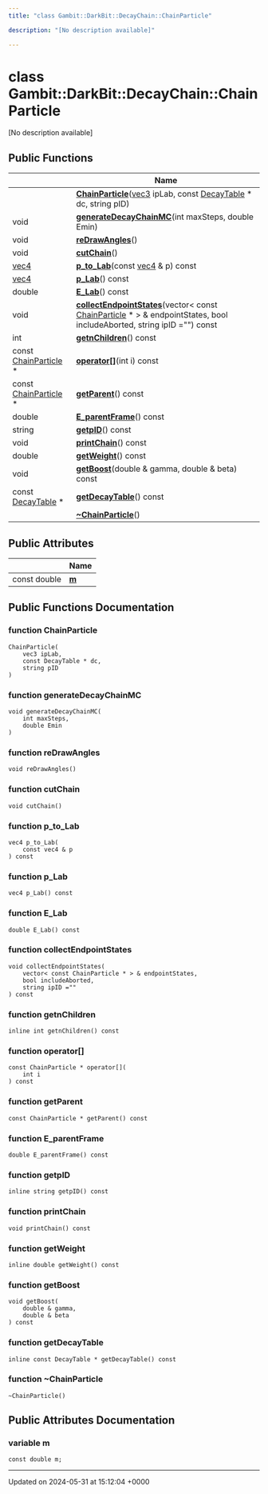 ```yaml
---
title: "class Gambit::DarkBit::DecayChain::ChainParticle"

description: "[No description available]"

---
```


# class Gambit::DarkBit::DecayChain::ChainParticle



[No description available]

## Public Functions

|                | Name           |
| -------------- | -------------- |
| | **[ChainParticle](/documentation/code/classes/classgambit_1_1darkbit_1_1decaychain_1_1chainparticle/#function-chainparticle)**([vec3](/documentation/code/classes/classgambit_1_1darkbit_1_1decaychain_1_1vec3/) ipLab, const [DecayTable](/documentation/code/classes/classgambit_1_1darkbit_1_1decaychain_1_1decaytable/) * dc, string pID) |
| void | **[generateDecayChainMC](/documentation/code/classes/classgambit_1_1darkbit_1_1decaychain_1_1chainparticle/#function-generatedecaychainmc)**(int maxSteps, double Emin) |
| void | **[reDrawAngles](/documentation/code/classes/classgambit_1_1darkbit_1_1decaychain_1_1chainparticle/#function-redrawangles)**() |
| void | **[cutChain](/documentation/code/classes/classgambit_1_1darkbit_1_1decaychain_1_1chainparticle/#function-cutchain)**() |
| [vec4](/documentation/code/classes/classgambit_1_1darkbit_1_1decaychain_1_1vec4/) | **[p_to_Lab](/documentation/code/classes/classgambit_1_1darkbit_1_1decaychain_1_1chainparticle/#function-p-to-lab)**(const [vec4](/documentation/code/classes/classgambit_1_1darkbit_1_1decaychain_1_1vec4/) & p) const |
| [vec4](/documentation/code/classes/classgambit_1_1darkbit_1_1decaychain_1_1vec4/) | **[p_Lab](/documentation/code/classes/classgambit_1_1darkbit_1_1decaychain_1_1chainparticle/#function-p-lab)**() const |
| double | **[E_Lab](/documentation/code/classes/classgambit_1_1darkbit_1_1decaychain_1_1chainparticle/#function-e-lab)**() const |
| void | **[collectEndpointStates](/documentation/code/classes/classgambit_1_1darkbit_1_1decaychain_1_1chainparticle/#function-collectendpointstates)**(vector< const [ChainParticle](/documentation/code/classes/classgambit_1_1darkbit_1_1decaychain_1_1chainparticle/) * > & endpointStates, bool includeAborted, string ipID ="") const |
| int | **[getnChildren](/documentation/code/classes/classgambit_1_1darkbit_1_1decaychain_1_1chainparticle/#function-getnchildren)**() const |
| const [ChainParticle](/documentation/code/classes/classgambit_1_1darkbit_1_1decaychain_1_1chainparticle/) * | **[operator[]](/documentation/code/classes/classgambit_1_1darkbit_1_1decaychain_1_1chainparticle/#function-operator)**(int i) const |
| const [ChainParticle](/documentation/code/classes/classgambit_1_1darkbit_1_1decaychain_1_1chainparticle/) * | **[getParent](/documentation/code/classes/classgambit_1_1darkbit_1_1decaychain_1_1chainparticle/#function-getparent)**() const |
| double | **[E_parentFrame](/documentation/code/classes/classgambit_1_1darkbit_1_1decaychain_1_1chainparticle/#function-e-parentframe)**() const |
| string | **[getpID](/documentation/code/classes/classgambit_1_1darkbit_1_1decaychain_1_1chainparticle/#function-getpid)**() const |
| void | **[printChain](/documentation/code/classes/classgambit_1_1darkbit_1_1decaychain_1_1chainparticle/#function-printchain)**() const |
| double | **[getWeight](/documentation/code/classes/classgambit_1_1darkbit_1_1decaychain_1_1chainparticle/#function-getweight)**() const |
| void | **[getBoost](/documentation/code/classes/classgambit_1_1darkbit_1_1decaychain_1_1chainparticle/#function-getboost)**(double & gamma, double & beta) const |
| const [DecayTable](/documentation/code/classes/classgambit_1_1darkbit_1_1decaychain_1_1decaytable/) * | **[getDecayTable](/documentation/code/classes/classgambit_1_1darkbit_1_1decaychain_1_1chainparticle/#function-getdecaytable)**() const |
| | **[~ChainParticle](/documentation/code/classes/classgambit_1_1darkbit_1_1decaychain_1_1chainparticle/#function-chainparticle)**() |

## Public Attributes

|                | Name           |
| -------------- | -------------- |
| const double | **[m](/documentation/code/classes/classgambit_1_1darkbit_1_1decaychain_1_1chainparticle/#variable-m)**  |

## Public Functions Documentation

### function ChainParticle

```
ChainParticle(
    vec3 ipLab,
    const DecayTable * dc,
    string pID
)
```


### function generateDecayChainMC

```
void generateDecayChainMC(
    int maxSteps,
    double Emin
)
```


### function reDrawAngles

```
void reDrawAngles()
```


### function cutChain

```
void cutChain()
```


### function p_to_Lab

```
vec4 p_to_Lab(
    const vec4 & p
) const
```


### function p_Lab

```
vec4 p_Lab() const
```


### function E_Lab

```
double E_Lab() const
```


### function collectEndpointStates

```
void collectEndpointStates(
    vector< const ChainParticle * > & endpointStates,
    bool includeAborted,
    string ipID =""
) const
```


### function getnChildren

```
inline int getnChildren() const
```


### function operator[]

```
const ChainParticle * operator[](
    int i
) const
```


### function getParent

```
const ChainParticle * getParent() const
```


### function E_parentFrame

```
double E_parentFrame() const
```


### function getpID

```
inline string getpID() const
```


### function printChain

```
void printChain() const
```


### function getWeight

```
inline double getWeight() const
```


### function getBoost

```
void getBoost(
    double & gamma,
    double & beta
) const
```


### function getDecayTable

```
inline const DecayTable * getDecayTable() const
```


### function ~ChainParticle

```
~ChainParticle()
```


## Public Attributes Documentation

### variable m

```
const double m;
```


-------------------------------

Updated on 2024-05-31 at 15:12:04 +0000